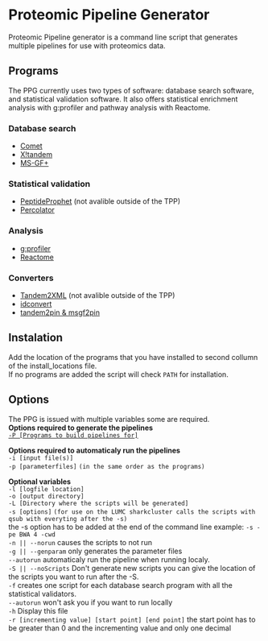 Proteomic Pipeline Generator
============================

Proteomic Pipeline generator is a command line script that generates multiple pipelines for use with proteomics data.

## Programs
The PPG currently uses two types of software: database search software, and statistical validation software. It also offers statistical enrichment analysis with g:profiler and pathway analysis with Reactome.

### Database search
  * [Comet](http://comet-ms.sourceforge.net/)
  * [X!tandem](https://www.thegpm.org/tandem/)
  * [MS-GF+](https://omics.pnl.gov/software/ms-gf)
  
### Statistical validation
  * [PeptideProphet](https://sourceforge.net/projects/sashimi/files/Trans-Proteomic%20Pipeline%20%28TPP%29/) (not avalible outside of the TPP)
  * [Percolator](https://github.com/percolator/percolator/wiki)

### Analysis
 * [g:profiler](https://biit.cs.ut.ee/gprofiler/page/docs)
 * [Reactome](https://reactome.org/)  
   
### Converters
 * [Tandem2XML](https://sourceforge.net/projects/sashimi/files/Trans-Proteomic%20Pipeline%20%28TPP%29/) (not avalible outside of the TPP)   
 * [idconvert](http://proteowizard.sourceforge.net/download.html)   
 * [tandem2pin & msgf2pin](https://github.com/percolator/percolator/wiki)   

## Instalation
Add the location of the programs that you have installed to second collumn of the install_locations file.  
If no programs are added the script will check `PATH` for installation.  

## Options
The PPG is issued with multiple variables some are required.  
**Options required to generate the pipelines**  
[`-P [Programs to build pipelines for]`](https://github.com/pieterklap/Pipeline#Programs)  


**Options required to automaticaly run the pipelines**  
`-i [input file(s)]`  
`-p [parameterfiles]` `(in the same order as the programs)`      

**Optional variables**  
`-l [logfile location]`   
`-o [output directory]`  
`-L [Directory where the scripts will be generated]`   
`-s [options]` `(for use on the LUMC sharkcluster calls the scripts with qsub with everyting after the -s)`  
 the -s option has to be added at the end of the command line 
 example: `-s -pe BWA 4 -cwd`  
 `-n || --norun` causes the scripts to not run   
 `-g || --genparam` only generates the parameter files   
`--autorun` automaticaly run the pipeline when running localy.   
 `-S || --noScripts` Don't generate new scripts you can give the location of the scripts you want to run after the -S.  
 `-f` creates one script for each database search program with all the statistical validators.  
 `--autorun` won't ask you if you want to run locally  
 `-h` Display this file  
 `-r [incrementing value] [start point] [end point]` the start point has to be greater than 0 and the incrementing value and only one decimal   
 
